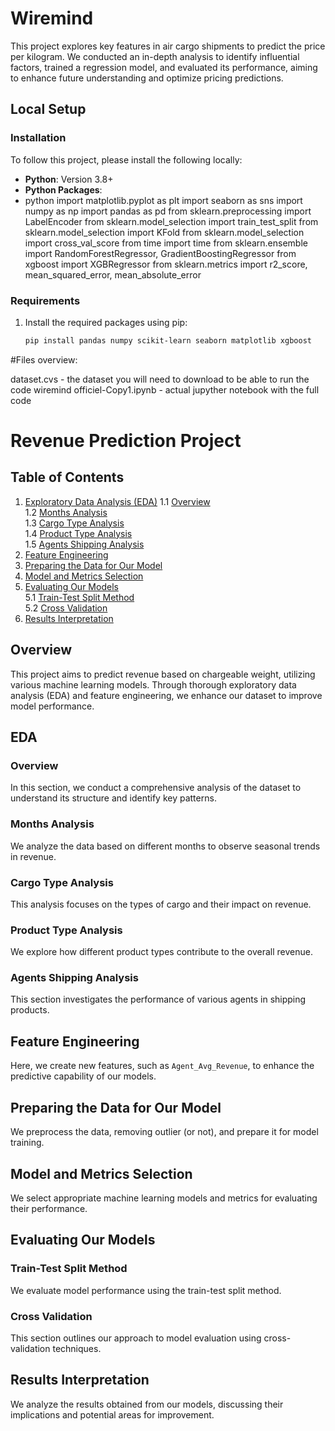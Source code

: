 # Wiremind

This project explores key features in air cargo shipments to predict the price per kilogram. We conducted an in-depth analysis to identify influential factors, trained a regression model, and evaluated its performance, aiming to enhance future understanding and optimize pricing predictions.

## Local Setup

### Installation
To follow this project, please install the following locally:

- **Python**: Version 3.8+
- **Python Packages**:
- python
import matplotlib.pyplot as plt
import seaborn as sns
import numpy as np
import pandas as pd
from sklearn.preprocessing import LabelEncoder
from sklearn.model_selection import train_test_split
from sklearn.model_selection import KFold
from sklearn.model_selection import cross_val_score
from time import time
from sklearn.ensemble import RandomForestRegressor, GradientBoostingRegressor
from xgboost import XGBRegressor
from sklearn.metrics import r2_score, mean_squared_error, mean_absolute_error


### Requirements
1. Install the required packages using pip:
   ```bash
   pip install pandas numpy scikit-learn seaborn matplotlib xgboost 


#Files overview:

dataset.cvs - the dataset you will need to download to be able to run the code
wiremind officiel-Copy1.ipynb - actual jupyther notebook with the full code


# Revenue Prediction Project

## Table of Contents
1. [Exploratory Data Analysis (EDA)](#eda)
   1.1 [Overview](#overview)  
   1.2 [Months Analysis](#months-analysis)  
   1.3 [Cargo Type Analysis](#cargo-type-analysis)  
   1.4 [Product Type Analysis](#product-type-analysis)  
   1.5 [Agents Shipping Analysis](#agents-shipping-analysis)  
2. [Feature Engineering](#feature-engineering)  
3. [Preparing the Data for Our Model](#preparing-the-data-for-our-model)  
4. [Model and Metrics Selection](#model-and-metrics-selection)  
5. [Evaluating Our Models](#evaluating-our-models)  
   5.1 [Train-Test Split Method](#train-test-split-method)  
   5.2 [Cross Validation](#cross-validation)  
6. [Results Interpretation](#results-interpretation)  

## Overview

This project aims to predict revenue based on chargeable weight, utilizing various machine learning models. Through thorough exploratory data analysis (EDA) and feature engineering, we enhance our dataset to improve model performance.

## EDA
### Overview
In this section, we conduct a comprehensive analysis of the dataset to understand its structure and identify key patterns.

### Months Analysis
We analyze the data based on different months to observe seasonal trends in revenue.

### Cargo Type Analysis
This analysis focuses on the types of cargo and their impact on revenue.

### Product Type Analysis
We explore how different product types contribute to the overall revenue.

### Agents Shipping Analysis
This section investigates the performance of various agents in shipping products.

## Feature Engineering
Here, we create new features, such as `Agent_Avg_Revenue`, to enhance the predictive capability of our models.

## Preparing the Data for Our Model
We preprocess the data, removing outlier (or not), and prepare it for model training.

## Model and Metrics Selection
We select appropriate machine learning models and metrics for evaluating their performance.

## Evaluating Our Models
### Train-Test Split Method
We evaluate model performance using the train-test split method.

### Cross Validation
This section outlines our approach to model evaluation using cross-validation techniques.

## Results Interpretation
We analyze the results obtained from our models, discussing their implications and potential areas for improvement.






